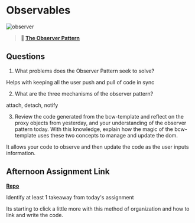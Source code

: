 # Observables

![observer](https://bcw.blob.core.windows.net/public/img/journals/8014045611652045)

> **📖 [The Observer Pattern](https://codeworksacademy.com/fs-student-guide/resources/wk3/04-Observer-Pattern)**

## Questions

1. What problems does the Observer Pattern seek to solve?

Helps with keeping all the user push and pull of code in sync

2. What are the three mechanisms of the observer pattern?

attach, detach, notify

3. Review the code generated from the bcw-template and reflect on the proxy objects from yesterday, and your understanding of the observer pattern today. With this knowledge, explain how the magic of the bcw-template uses these two concepts to manage and update the dom.

It allows your code to observe and then update the code as the user inputs information.

## Afternoon Assignment Link

**[Repo](https://github.com/JeradeaSimmons/TodoList.git)**

Identify at least 1 takeaway from today's assignment

Its starting to click a little more with this method of organization and how to link and write the code.

